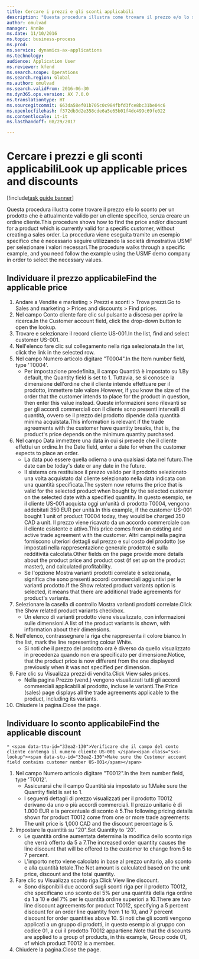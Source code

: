 ```yaml
--- 
title: Cercare i prezzi e gli sconti applicabili
description: "Questa procedura illustra come trovare il prezzo e/o lo sconto per un prodotto che è attualmente valido per un cliente specifico, senza creare un ordine cliente."
author: omulvad
manager: AnnBe
ms.date: 11/10/2016
ms.topic: business-process
ms.prod: 
ms.service: dynamics-ax-applications
ms.technology: 
audience: Application User
ms.reviewer: kfend
ms.search.scope: Operations
ms.search.region: Global
ms.author: omulvad
ms.search.validFrom: 2016-06-30
ms.dyn365.ops.version: AX 7.0.0
ms.translationtype: HT
ms.sourcegitcommit: 663da58ef01b705c0c984fbfd3fce8bc31be04c6
ms.openlocfilehash: f372db3d2e358cde6a5e65b01f4dc499c69fe022
ms.contentlocale: it-it
ms.lasthandoff: 08/29/2017

---
```

# <a name="look-up-applicable-prices-and-discounts"></a><span data-ttu-id="33ea2-103">Cercare i prezzi e gli sconti applicabili</span><span class="sxs-lookup"><span data-stu-id="33ea2-103">Look up applicable prices and discounts</span></span>

[!include[task guide banner](../../includes/task-guide-banner.md)]

<span data-ttu-id="33ea2-104">Questa procedura illustra come trovare il prezzo e/o lo sconto per un prodotto che è attualmente valido per un cliente specifico, senza creare un ordine cliente.</span><span class="sxs-lookup"><span data-stu-id="33ea2-104">This procedure shows how to find the price and/or discount for a product which is currently valid for a specific customer, without creating a sales order.</span></span> <span data-ttu-id="33ea2-105">La procedura viene eseguita tramite un esempio specifico che è necessario seguire utilizzando la società dimostrativa USMF per selezionare i valori necessari.</span><span class="sxs-lookup"><span data-stu-id="33ea2-105">The procedure walks through a specific example, and you need follow the example using the USMF demo company in order to select the necessary values.</span></span>


## <a name="find-the-applicable-price"></a><span data-ttu-id="33ea2-106">Individuare il prezzo applicabile</span><span class="sxs-lookup"><span data-stu-id="33ea2-106">Find the applicable price</span></span>
1. <span data-ttu-id="33ea2-107">Andare a Vendite e marketing > Prezzi e sconti > Trova prezzi.</span><span class="sxs-lookup"><span data-stu-id="33ea2-107">Go to Sales and marketing > Prices and discounts > Find prices.</span></span>
2. <span data-ttu-id="33ea2-108">Nel campo Conto cliente fare clic sul pulsante a discesa per aprire la ricerca.</span><span class="sxs-lookup"><span data-stu-id="33ea2-108">In the Customer account field, click the drop-down button to open the lookup.</span></span>
3. <span data-ttu-id="33ea2-109">Trovare e selezionare il record cliente US-001.</span><span class="sxs-lookup"><span data-stu-id="33ea2-109">In the list, find and select customer US-001.</span></span>
4. <span data-ttu-id="33ea2-110">Nell'elenco fare clic sul collegamento nella riga selezionata.</span><span class="sxs-lookup"><span data-stu-id="33ea2-110">In the list, click the link in the selected row.</span></span>
5. <span data-ttu-id="33ea2-111">Nel campo Numero articolo digitare "T0004".</span><span class="sxs-lookup"><span data-stu-id="33ea2-111">In the Item number field, type 'T0004'.</span></span>
    * <span data-ttu-id="33ea2-112">Per impostazione predefinita, il campo Quantità è impostato su 1.</span><span class="sxs-lookup"><span data-stu-id="33ea2-112">By default, the Quantity field is set to 1.</span></span> <span data-ttu-id="33ea2-113">Tuttavia, se si conosce la dimensione dell'ordine che il cliente intende effettuare per il prodotto, immettere tale valore.</span><span class="sxs-lookup"><span data-stu-id="33ea2-113">However, if you know the size of the order that the customer intends to place for the product in question, then enter this value instead.</span></span> <span data-ttu-id="33ea2-114">Queste informazioni sono rilevanti se per gli accordi commerciali con il cliente sono presenti intervalli di quantità, ovvero se il prezzo del prodotto dipende dalla quantità minima acquistata.</span><span class="sxs-lookup"><span data-stu-id="33ea2-114">This information is relevant if the trade agreements with the customer have quantity breaks, that is, the product's price depends on the minimum quantity purchased.</span></span>  
6. <span data-ttu-id="33ea2-115">Nel campo Data immettere una data in cui si prevede che il cliente effettui un ordine.</span><span class="sxs-lookup"><span data-stu-id="33ea2-115">In the Date field, enter a date for when the customer expects to place an order.</span></span> 
    * <span data-ttu-id="33ea2-116">La data può essere quella odierna o una qualsiasi data nel futuro.</span><span class="sxs-lookup"><span data-stu-id="33ea2-116">The date can be today's date or any date in the future.</span></span>  
    * <span data-ttu-id="33ea2-117">Il sistema ora restituisce il prezzo valido per il prodotto selezionato una volta acquistato dal cliente selezionato nella data indicata con una quantità specificata.</span><span class="sxs-lookup"><span data-stu-id="33ea2-117">The system now returns the price that is valid for the selected product when bought by the selected customer on the selected date with a specified quantity.</span></span> <span data-ttu-id="33ea2-118">In questo esempio, se il cliente US-001 acquista oggi un'unità di prodotto T0004, vengono addebitati 350 EUR per unità.</span><span class="sxs-lookup"><span data-stu-id="33ea2-118">In this example, if the customer US-001 bought 1 unit of product T0004 today, they would be charged 350 CAD a unit.</span></span> <span data-ttu-id="33ea2-119">Il prezzo viene ricavato da un accordo commerciale con il cliente esistente e attivo.</span><span class="sxs-lookup"><span data-stu-id="33ea2-119">This price comes from an existing and active trade agreement with the customer.</span></span>      <span data-ttu-id="33ea2-120">Altri campi nella pagina forniscono ulteriori dettagli sul prezzo e sul costo del prodotto (se impostati nella rappresentazione generale prodotto) e sulla redditività calcolata.</span><span class="sxs-lookup"><span data-stu-id="33ea2-120">Other fields on the page provide more details about the product price and product cost (if set up on the product master), and calculated profitability.</span></span>  
    * <span data-ttu-id="33ea2-121">Se l'opzione Mostra varianti prodotti correlate è selezionata, significa che sono presenti accordi commerciali aggiuntivi per le varianti prodotto.</span><span class="sxs-lookup"><span data-stu-id="33ea2-121">If the Show related product variants option is selected, it means that there are additional trade agreements for product's variants.</span></span>  
7. <span data-ttu-id="33ea2-122">Selezionare la casella di controllo Mostra varianti prodotti correlate.</span><span class="sxs-lookup"><span data-stu-id="33ea2-122">Click the Show related product variants checkbox.</span></span>
    * <span data-ttu-id="33ea2-123">Un elenco di varianti prodotto viene visualizzato, con informazioni sulle dimensioni.</span><span class="sxs-lookup"><span data-stu-id="33ea2-123">A list of the product variants is shown, with information about their dimensions.</span></span>  
8. <span data-ttu-id="33ea2-124">Nell'elenco, contrassegnare la riga che rappresenta il colore bianco.</span><span class="sxs-lookup"><span data-stu-id="33ea2-124">In the list, mark the line representing colour White.</span></span>
    * <span data-ttu-id="33ea2-125">Si noti che il prezzo del prodotto ora è diverso da quello visualizzato in precedenza quando non era specificato per dimensione.</span><span class="sxs-lookup"><span data-stu-id="33ea2-125">Notice, that the product price is now different from the one displayed previously when it was not specified per dimension.</span></span>  
9. <span data-ttu-id="33ea2-126">Fare clic su Visualizza prezzi di vendita.</span><span class="sxs-lookup"><span data-stu-id="33ea2-126">Click View sales prices.</span></span>
    * <span data-ttu-id="33ea2-127">Nella pagina Prezzo (vend.) vengono visualizzati tutti gli accordi commerciali applicabili al prodotto, incluse le varianti.</span><span class="sxs-lookup"><span data-stu-id="33ea2-127">The Price (sales) page displays all the trade agreements applicable to the product, including its variants.</span></span>  
10. <span data-ttu-id="33ea2-128">Chiudere la pagina.</span><span class="sxs-lookup"><span data-stu-id="33ea2-128">Close the page.</span></span>

## <a name="find-the-applicable-discount"></a><span data-ttu-id="33ea2-129">Individuare lo sconto applicabile</span><span class="sxs-lookup"><span data-stu-id="33ea2-129">Find the applicable discount</span></span>
    * <span data-ttu-id="33ea2-130">Verificare che il campo del conto cliente contenga il numero cliente US-001 </span><span class="sxs-lookup"><span data-stu-id="33ea2-130">Make sure the Customer account field contains customer number US-001</span></span>   
1. <span data-ttu-id="33ea2-131">Nel campo Numero articolo digitare "T0012".</span><span class="sxs-lookup"><span data-stu-id="33ea2-131">In the Item number field, type 'T0012'.</span></span>
    * <span data-ttu-id="33ea2-132">Assicurarsi che il campo Quantità sia impostato su 1.</span><span class="sxs-lookup"><span data-stu-id="33ea2-132">Make sure the Quantity field is set to 1.</span></span>  
    * <span data-ttu-id="33ea2-133">I seguenti dettagli di prezzo visualizzati per il prodotto T0012 derivano da uno o più accordi commerciali. Il prezzo unitario è di 1.000 EUR e la percentuale di sconto è 5.</span><span class="sxs-lookup"><span data-stu-id="33ea2-133">The following pricing details shown for product T0012 come from one or more trade agreements: The unit price is 1,000 CAD and the discount percentage is 5.</span></span>  
2. <span data-ttu-id="33ea2-134">Impostare la quantità su "20".</span><span class="sxs-lookup"><span data-stu-id="33ea2-134">Set Quantity to '20'.</span></span>
    * <span data-ttu-id="33ea2-135">Le quantità ordine aumentata determina la modifica dello sconto riga che verrà offerto da 5 a 7.</span><span class="sxs-lookup"><span data-stu-id="33ea2-135">The increased order quantity causes the line discount that will be offered to the customer to change from 5 to 7 percent.</span></span>  
    * <span data-ttu-id="33ea2-136">L'importo netto viene calcolato in base al prezzo unitario, allo sconto e alla quantità totale.</span><span class="sxs-lookup"><span data-stu-id="33ea2-136">The Net amount is calculated based on the unit price, discount and the total quantity.</span></span>  
3. <span data-ttu-id="33ea2-137">Fare clic su Visualizza sconto riga.</span><span class="sxs-lookup"><span data-stu-id="33ea2-137">Click View line discount.</span></span>
    * <span data-ttu-id="33ea2-138">Sono disponibili due accordi sugli sconti riga per il prodotto T0012, che specificano uno sconto del 5% per una quantità della riga ordine da 1 a 10 e del 7% per le quantità ordine superiori a 10.</span><span class="sxs-lookup"><span data-stu-id="33ea2-138">There are two line discount agreements for product T0012, specifying a 5 percent discount for an order line quantity from 1 to 10, and 7 percent discount for order quantities above 10.</span></span> <span data-ttu-id="33ea2-139">Si noti che gli sconti vengono applicati a un gruppo di prodotti, in questo esempio al gruppo con codice 01, a cui il prodotto T0012 appartiene.</span><span class="sxs-lookup"><span data-stu-id="33ea2-139">Note that the discounts are applied to a group of products, in this example, Group code 01, of which product T0012 is a member.</span></span>  
4. <span data-ttu-id="33ea2-140">Chiudere la pagina.</span><span class="sxs-lookup"><span data-stu-id="33ea2-140">Close the page.</span></span>


